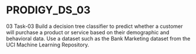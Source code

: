 # PRODIGY_DS_03
 03  Task-03  Build a decision tree classifier to predict whether a customer will purchase a product or service based on their demographic and behavioral data. Use a dataset such as the Bank Marketing dataset from the UCI Machine Learning Repository.
